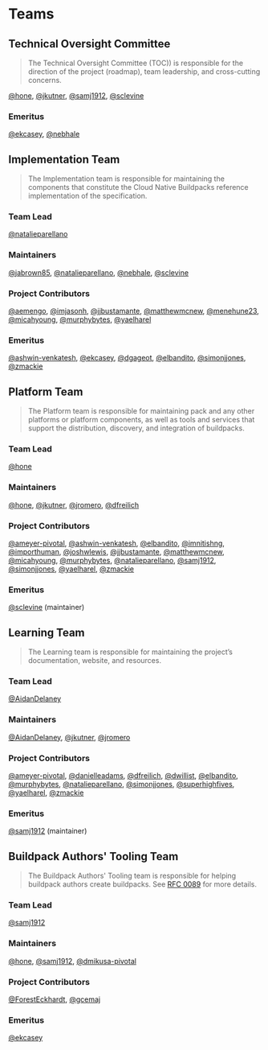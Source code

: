 # Teams

## Technical Oversight Committee

> The Technical Oversight Committee (TOC)) is responsible for the direction of the project (roadmap), team leadership, and cross-cutting concerns.

[@hone][@hone], [@jkutner][@jkutner], [@samj1912][@samj1912], [@sclevine][@sclevine]

### Emeritus

[@ekcasey][@ekcasey], [@nebhale][@nebhale]

## Implementation Team

> The Implementation team is responsible for maintaining the components that constitute the Cloud Native Buildpacks reference implementation of the specification.

### Team Lead

[@natalieparellano][@natalieparellano]

### Maintainers

[@jabrown85][@jabrown85], [@natalieparellano][@natalieparellano], [@nebhale][@nebhale], [@sclevine][@sclevine]

### Project Contributors

[@aemengo][@aemengo], [@imjasonh][@imjasonh], [@jjbustamante][@jjbustamante], [@matthewmcnew][@matthewmcnew], [@menehune23][@menehune23], [@micahyoung][@micahyoung], [@murphybytes][@murphybytes], [@yaelharel][@yaelharel]

### Emeritus

[@ashwin-venkatesh][@ashwin-venkatesh], [@ekcasey][@ekcasey], [@dgageot][@dgageot], [@elbandito][@elbandito], [@simonjjones][@simonjjones], [@zmackie][@zmackie]

## Platform Team

> The Platform team is responsible for maintaining pack and any other platforms or platform components, as well as tools and services that support the distribution, discovery, and integration of buildpacks.

### Team Lead

[@hone][@hone]

### Maintainers

[@hone][@hone], [@jkutner][@jkutner], [@jromero][@jromero], [@dfreilich][@dfreilich]

### Project Contributors

[@ameyer-pivotal][@ameyer-pivotal], [@ashwin-venkatesh][@ashwin-venkatesh], [@elbandito][@elbandito], [@imnitishng][@imnitishng], [@importhuman][@importhuman], [@joshwlewis][@joshwlewis], [@jjbustamante][@jjbustamante], [@matthewmcnew][@matthewmcnew], [@micahyoung][@micahyoung], [@murphybytes][@murphybytes], [@natalieparellano][@natalieparellano], [@samj1912][@samj1912], [@simonjjones][@simonjjones], [@yaelharel][@yaelharel], [@zmackie][@zmackie]

### Emeritus

[@sclevine][@sclevine] (maintainer)

## Learning Team

> The Learning team is responsible for maintaining the project’s documentation, website, and resources.

### Team Lead

[@AidanDelaney][@AidanDelaney]

### Maintainers

[@AidanDelaney][@AidanDelaney], [@jkutner][@jkutner], [@jromero][@jromero]

### Project Contributors

[@ameyer-pivotal][@ameyer-pivotal], [@danielleadams][@danielleadams], [@dfreilich][@dfreilich], [@dwillist][@dwillist], [@elbandito][@elbandito], [@murphybytes][@murphybytes], [@natalieparellano][@natalieparellano], [@simonjjones][@simonjjones], [@superhighfives][@superhighfives], [@yaelharel][@yaelharel], [@zmackie][@zmackie]

### Emeritus

[@samj1912][@samj1912] (maintainer)

## Buildpack Authors' Tooling Team

> The Buildpack Authors' Tooling team is responsible for helping buildpack authors create buildpacks. See [RFC 0089](https://github.com/buildpacks/rfcs/blob/main/text/0089-buildpack-authors-tooling-subteam.md) for more details.

### Team Lead

[@samj1912][@samj1912]

### Maintainers

[@hone][@hone], [@samj1912][@samj1912], [@dmikusa-pivotal][@dmikusa-pivotal]

### Project Contributors

[@ForestEckhardt][@ForestEckhardt], [@gcemaj][@gcemaj]

### Emeritus

[@ekcasey][@ekcasey]

[@AidanDelaney]: https://github.com/AidanDelaney
[@AswinTimalsina]: https://github.com/AswinTimalsina
[@aemengo]: https://github.com/aemengo
[@ameyer-pivotal]: https://github.com/ameyer-pivotal
[@ashwin-venkatesh]: https://github.com/ashwin-venkatesh
[@Brahyt]: https://github.com/Brahyt
[@danielleadams]: https://github.com/danielleadams
[@dfreilich]: https://github.com/dfreilich
[@dgageot]: https://github.com/dgageot
[@dmikusa-pivotal]: https://github.com/dmikusa-pivotal
[@dwillist]: https://github.com/dwillist
[@ekcasey]: https://github.com/ekcasey
[@elbandito]: https://github.com/elbandito
[@ForestEckhardt]: https://github.com/foresteckhardt
[@gcemaj]: https://github.com/gcemaj
[@hone]: https://github.com/hone
[@imjasonh]: https://github.com/imjasonh
[@imnitishng]: https://github.com/imnitishng
[@importhuman]: https://github.com/importhuman
[@jabrown85]: https://github.com/jabrown85
[@jjbustamante]: https://github.com/jjbustamante
[@jkutner]: https://github.com/jkutner
[@joshwlewis]: https://github.com/joshwlewis
[@jromero]: https://github.com/jromero
[@matthewmcnew]: https://github.com/matthewmcnew
[@menehune23]: https://github.com/menehune23
[@micahyoung]: https://github.com/micahyoung
[@mritunjaysharma394]: https://github.com/mritunjaysharma394
[@murphybytes]: https://github.com/murphybytes
[@natalieparellano]: https://github.com/natalieparellano
[@nebhale]: https://github.com/nebhale
[@samj1912]: https://github.com/samj1912
[@sclevine]: https://github.com/sclevine
[@simonjjones]: https://github.com/simonjjones
[@superhighfives]: https://github.com/superhighfives
[@yaelharel]: https://github.com/yaelharel
[@zmackie]: https://github.com/zmackie
